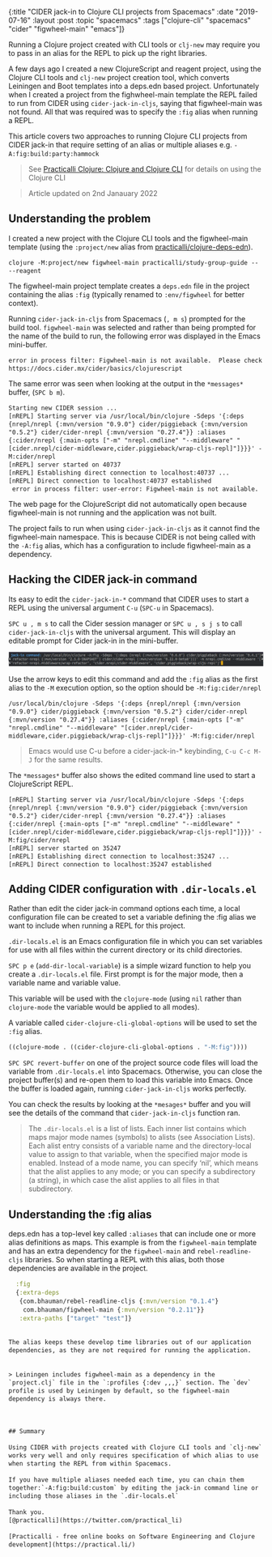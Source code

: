 {:title "CIDER jack-in to Clojure CLI projects from Spacemacs"
 :date "2019-07-16"
 :layout :post
 :topic "spacemacs"
 :tags  ["clojure-cli" "spacemacs" "cider" "figwheel-main" "emacs"]}

Running a Clojure project created with CLI tools or `clj-new` may require you to pass in an alias for the REPL to pick up the right libraries.

 A few days ago I created a new ClojureScript and reagent project, using the Clojure CLI tools and `clj-new` project creation tool, which converts Leiningen and Boot templates into a deps.edn based project.  Unfortunately when I created a project from the fighwheel-main template the REPL failed to run from CIDER using `cider-jack-in-cljs`, saying that figwheel-main was not found.  All that was required was to specify the `:fig` alias when running a REPL.

This article covers two approaches to running Clojure CLI projects from CIDER jack-in that require setting of an alias or multiple aliases e.g. `-A:fig:build:party:hammock`

> See [Practicalli Clojure: Clojure and Clojure CLI](https://practical.li/clojure/clojure-cli/) for details on using the Clojure CLI

> Article updated on 2nd Janauary 2022

<!-- more -->

## Understanding the problem

I created a new project with the Clojure CLI tools and the figwheel-main template (using the `:project/new` alias from [practicalli/clojure-deps-edn](https://github.com/practicalli/clojure-deps-edn)).

```shell
clojure -M:project/new figwheel-main practicalli/study-group-guide -- --reagent
```

The figwheel-main project template creates a `deps.edn` file in the project containing the alias `:fig` (typically renamed to `:env/figwheel` for better context).


Running `cider-jack-in-cljs` from Spacemacs (`, m s`) prompted for the build tool.  `figwheel-main` was selected and rather than being prompted for the name of the build to run, the following error was displayed in the Emacs mini-buffer.

```
error in process filter: Figwheel-main is not available.  Please check https://docs.cider.mx/cider/basics/clojurescript
```

The same error was seen when looking at the output in the `*messages*` buffer, (`SPC b m`).

```
Starting new CIDER session ...
[nREPL] Starting server via /usr/local/bin/clojure -Sdeps '{:deps {nrepl/nrepl {:mvn/version "0.9.0"} cider/piggieback {:mvn/version "0.5.2"} cider/cider-nrepl {:mvn/version "0.27.4"}} :aliases {:cider/nrepl {:main-opts ["-m" "nrepl.cmdline" "--middleware" "[cider.nrepl/cider-middleware,cider.piggieback/wrap-cljs-repl]"]}}}' -M:cider/nrepl
[nREPL] server started on 40737
[nREPL] Establishing direct connection to localhost:40737 ...
[nREPL] Direct connection to localhost:40737 established
 error in process filter: user-error: Figwheel-main is not available.
 ```

The web page for the ClojureScript did not automatically open because figwheel-main is not running and the application was not built.

The project fails to run when using `cider-jack-in-cljs` as it cannot find the figwheel-main namespace.  This is because CIDER is not being called with the `-A:fig` alias, which has a configuration to include figwheel-main as a dependency.


## Hacking the CIDER jack-in command

Its easy to edit the `cider-jack-in-*` command that CIDER uses to start a REPL using the universal argument `C-u` (`SPC-u` in Spacemacs).

`SPC u , m s` to call the Cider session manager or `SPC u , s j s` to call `cider-jack-in-cljs` with the universal argument.  This will display an editable prompt for Cider jack-in in the mini-buffer.

![Spacemacs Clojure - CIDER jack-in command line hacking](/images/spacemacs-clojure-cider-jack-in-command-line-hacking.png)

Use the arrow keys to edit this command and add the `:fig` alias as the first alias to the `-M` execution option, so the option should be `-M:fig:cider/nrepl`

```shell
/usr/local/bin/clojure -Sdeps '{:deps {nrepl/nrepl {:mvn/version "0.9.0"} cider/piggieback {:mvn/version "0.5.2"} cider/cider-nrepl {:mvn/version "0.27.4"}} :aliases {:cider/nrepl {:main-opts ["-m" "nrepl.cmdline" "--middleware" "[cider.nrepl/cider-middleware,cider.piggieback/wrap-cljs-repl]"]}}}' -M:fig:cider/nrepl
```

> Emacs would use C-u before a cider-jack-in-* keybinding, `C-u C-c M-J` for the same results.

The `*messages*` buffer also shows the edited command line used to start a ClojureScript REPL.

```
[nREPL] Starting server via /usr/local/bin/clojure -Sdeps '{:deps {nrepl/nrepl {:mvn/version "0.9.0"} cider/piggieback {:mvn/version "0.5.2"} cider/cider-nrepl {:mvn/version "0.27.4"}} :aliases {:cider/nrepl {:main-opts ["-m" "nrepl.cmdline" "--middleware" "[cider.nrepl/cider-middleware,cider.piggieback/wrap-cljs-repl]"]}}}' -M:fig/cider/nrepl
[nREPL] server started on 35247
[nREPL] Establishing direct connection to localhost:35247 ...
[nREPL] Direct connection to localhost:35247 established
```


## Adding CIDER configuration with `.dir-locals.el`

Rather than edit the cider jack-in command options each time, a local configuration file can be created to set a variable defining the :fig alias we want to include when running a REPL for this project.

`.dir-locals.el` is an Emacs configuration file in which you can set variables for use with all files within the current directory or its child directories.

`SPC p e` (`add-dir-local-variable`) is a simple wizard function to help you create a `.dir-locals.el` file.  First prompt is for the major mode, then a variable name and variable value.

This  variable will be used with the `clojure-mode` (using `nil` rather than `clojure-mode` the variable would be applied to all modes).

A variable called `cider-clojure-cli-global-options` will be used to set the `:fig` alias.

```clojure
((clojure-mode . ((cider-clojure-cli-global-options . "-M:fig"))))
```

`SPC SPC revert-buffer` on one of the project source code files will load the variable from `.dir-locals.el` into Spacemacs.   Otherwise, you can close the project buffer(s) and re-open them to load this variable into Emacs.  Once the buffer is loaded again, running `cider-jack-in-cljs` works perfectly.

You can check the results by looking at the `*mesages*` buffer and you will see the details of the command that `cider-jack-in-cljs` function ran.


> The `.dir-locals.el` is a list of lists.  Each inner list contains which maps major mode names (symbols) to alists (see Association Lists). Each alist entry consists of a variable name and the directory-local value to assign to that variable, when the specified major mode is enabled. Instead of a mode name, you can specify ‘nil’, which means that the alist applies to any mode; or you can specify a subdirectory (a string), in which case the alist applies to all files in that subdirectory.


## Understanding the :fig alias

deps.edn has a top-level key called `:aliases` that can include one or more alias definitions as maps.  This example is from the `figwheel-main` template and has an extra dependency for the `figwheel-main` and `rebel-readline-cljs` libraries.  So when starting a REPL with this alias, both those dependencies are available in the project.

```clojure
  :fig
  {:extra-deps
   {com.bhauman/rebel-readline-cljs {:mvn/version "0.1.4"}
    com.bhauman/figwheel-main {:mvn/version "0.2.11"}}
   :extra-paths ["target" "test"]}
```
```

The alias keeps these develop time libraries out of our application dependencies, as they are not required for running the application.


> Leiningen includes figwheel-main as a dependency in the `project.clj` file in the `:profiles {:dev ,,,}` section. The `dev` profile is used by Leiningen by default, so the figwheel-main dependency is always there.



## Summary

Using CIDER with projects created with Clojure CLI tools and `clj-new` works very well and only requires specification of which alias to use when starting the REPL from within Spacemacs.

If you have multiple aliases needed each time, you can chain them together:`-A:fig:build:custom` by editing the jack-in command line or including those aliases in the `.dir-locals.el`

Thank you.
[@practicalli](https://twitter.com/practical_li)

[Practicalli - free online books on Software Engineering and Clojure development](https://practical.li/)
